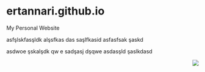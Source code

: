 # ertannari.github.io
My Personal Website

asfşlskfasşldk alşsfkas
das
saşlfkasid asfasfsak şaskd

asdwoe şskalşdk qw
e
sadşasj dşqwe
asdasşld şaslkdasd


<a target="_blank" rel="noopener noreferrer nofollow" href="https://camo.githubusercontent.com/e4073d527df77c44c13391447993879ecafdb57939b3531589ae582e73220ed5/68747470733a2f2f76697369746f722d62616467652e6c616f62692e6963752f62616467653f706167655f69643d626172697368616c6963692e76697369746f722d6261646765"><img align="right" src="https://camo.githubusercontent.com/e4073d527df77c44c13391447993879ecafdb57939b3531589ae582e73220ed5/68747470733a2f2f76697369746f722d62616467652e6c616f62692e6963752f62616467653f706167655f69643d626172697368616c6963692e76697369746f722d6261646765" data-canonical-src="https://visitor-badge.laobi.icu/badge?page_id=ertannari.visitor-badge" style="max-width: 100%;"></a>
